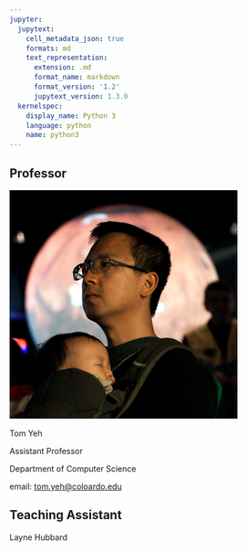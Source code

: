 ```yaml
---
jupyter:
  jupytext:
    cell_metadata_json: true
    formats: md
    text_representation:
      extension: .md
      format_name: markdown
      format_version: '1.2'
      jupytext_version: 1.3.0
  kernelspec:
    display_name: Python 3
    language: python
    name: python3
---
```


<!-- #region -->

## Professor

![Tom Yeh's photo](tomyeh.png)

Tom Yeh

Assistant Professor

Department of Computer Science

email: tom.yeh@coloardo.edu


## Teaching Assistant

Layne Hubbard
<!-- #endregion -->



